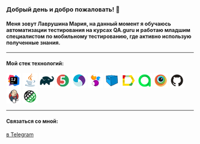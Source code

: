 ### Добрый день и добро пожаловать! :wave:
#### Меня зовут Лаврушина Мария, на данный момент я обучаюсь автоматизации тестирования на курсах QA.guru и работаю младшим специалистом по мобильному тестированию, где активно использую полученные знания.
***
#### Мой стек технологий:
![](img/Intelij_IDEA.png)
![](img/Java.png)
![](img/Gradle.png)
![](img/JUnit5.png)
![](img/Appium.png)
![](img/Selenide.png)
![](img/Selenoid.png)
![](img/Allure_Report.png)
![](img/allureTestOps.png)
![](img/Browserstack.png)
![](img/Github.png)
![](img/Jenkins.png)
![](img/Rest-Assured.png)

***
#### Связаться со мной:
[в Telegram](https://t.me/ioomoon)




